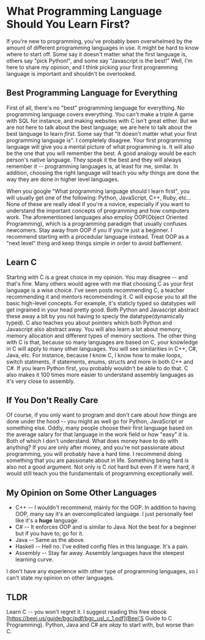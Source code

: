 # What Programming Language Should You Learn First?

If you're new to programming, you've probably been overwhelmed by the amount of different programming languages in use. It might be hard to know where to start off. Some say it doesn't matter what the first language is, others say "pick Python!", and some say "Javascript is the best!" Well, I'm here to share my opinion, and I think picking your first programming language is important and shouldn't be overlooked.

## Best Programming Language for Everything

First of all, there's no "best" programming language for everything. No programming language covers everything. You can't make a triple A game with SQL for instance, and making websites with C isn't great either. But we are not here to talk about the best language; we are here to talk about the best language to learn *first*. Some say that "It doesn't matter what your first programming language is". I completely disagree. Your first programming language will give you a mental picture of what programming is. It will also be the one that you will remember the best. A good analogy would be each person's native language. They speak it the best and they will always remember it -- programming languages is, at least for me, similar. In addition, choosing the right language will teach you *why* things are done the way they are done in higher level languages.

When you google "What programming language should I learn first", you will usually get one of the following: Python, JavaScript, C++, Ruby, etc... None of these are really ideal if you're a novice, especially if you want to understand the important concepts of programming and how computers work. The aforementioned languages also employ OOP(Object Oriented Programming), which is a programming paradigm that usually confuses newcomers. Stay away from OOP if you if you're just a beginner. I recommend starting with a procedular language instead. Treat OOP as a "next level" thing and keep things simple in order to avoid bafflement.

## Learn C

Starting with C is a great choice in my opinion. You may disagree -- and that's fine. Many others would agree with me that choosing C as your first language is a wise choice. I've seen posts recommending C, a teacher recommending it and mentors recommending it. C will expose you to all the basic high-level concepts. For example, it's staticly typed so datatypes will get ingrained in your head pretty good. Both Python and Javascript abstract these away a bit by you not having to speciy the datatype(dynamically typed). C also teaches you about pointers which both Python and Javascript also abstract away. You will also learn a lot about memory, memory allocation and different types of memory sections. The other thing with C is that, because so many languages are based on C, your knowledge in C will apply to many other languages. You will see similarities in C++, C#, Java, etc. For instance, because I know C, I know how to make loops, switch statments, if statements, enums, structs and more in both C++ and C#. If you learn Python first, you probably wouldn't be able to do that. C also makes it 100 times more easier to understand assembly languages as it's very close to assembly. 

## If You Don't Really Care

Of course, if you only want to program and don't care about *how* things are done under the hood -- you might as well go for Python, JavaScript or something else. Oddly, many people choose their first language based on the average salary for that language in the work field or how "easy" it is. Both of which I don't understand. What does money have to do with anything? If you are only after money, and you're not passionate about programming, you will probably have a hard time. I recommend doing something that you are passionate about in life. Something being hard is also not a good argument. Not only is C *not* hard but even if it were hard, it would still teach you the fundamentals of programming exceptionally well.

## My Opinion on Some Other Languages

- C++ -- I wouldn't recommend, mainly for the OOP. In addition to having OOP, many say it's an overcomplicated language. I just personally feel like it's a **huge** language.
- C#  -- It enforces OOP and is similar to Java. Not the best for a beginner but if you have to, go for it.
- Java -- Same as the above.
- Haskell -- Hell no. I've edited config files in this language. It's a pain.
- Assembly -- Stay far away. Assembly languages have the steepest learning curve.

I don't have any experience with other type of programming languages, so I can't state my opinion on other languages.

## TLDR

Learn C -- you won't regret it. I suggest reading this free ebook [https://beej.us/guide/bgc/pdf/bgc_usl_c_1.pdf](Beej'S Guide to C Programming). Python, Java and C# are *okay* to start with, but worse than C.


